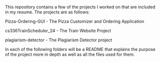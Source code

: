 This repository contains a few of the projects I worked on that are included in my resume. The projects are as follows:

Pizza-Ordering-GUI - The Pizza Customizer and Ordering Application

cs336TrainScheduler_24 - The Train Website Project

plagiarism-detector - The Plagiarism Detector project


In each of the following folders will be a README that explains the purpose of the project more in depth as well as all the files used for them.

